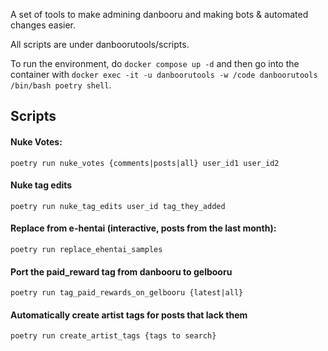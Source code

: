 A set of tools to make admining danbooru and making bots & automated changes easier.

All scripts are under danboorutools/scripts.

To run the environment, do `docker compose up -d` and then go into the container with `docker exec -it -u danboorutools -w /code danboorutools /bin/bash poetry shell`.


## Scripts

#### Nuke Votes:
```
poetry run nuke_votes {comments|posts|all} user_id1 user_id2
```

#### Nuke tag edits
```
poetry run nuke_tag_edits user_id tag_they_added
```


#### Replace from e-hentai (interactive, posts from the last month):
```
poetry run replace_ehentai_samples
```


#### Port the paid_reward tag from danbooru to gelbooru
```
poetry run tag_paid_rewards_on_gelbooru {latest|all}
```


#### Automatically create artist tags for posts that lack them
```
poetry run create_artist_tags {tags to search}
```
